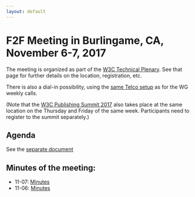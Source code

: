```yaml
---
layout: default
---
```


# F2F Meeting in Burlingame, CA, November 6-7, 2017

The meeting is organized as part of the [W3C Technical Plenary](https://www.w3.org/2017/11/TPAC/). See that page for further details on the location, registration, etc.

There is also a dial-in possibility, using the [same Telco setup](../gotomeetings) as for the WG weekly calls.

(Note that the [W3C Publishing Summit 2017](https://www.w3.org/publishing/events/summit2017.html) also takes place at the same location on the Thursday and Friday of the same week. Participants need to register to the summit separately.)

## Agenda

See the [separate document](https://docs.google.com/document/d/12J3Y3bb5fdPh1r2XH9YloINkNSxBJArocKY108sYCZ0/edit#)

## Minutes of the meeting:

* 11-07: [Minutes](../Minutes/2017/2017-11-07-minutes.html) 
* 11-06: [Minutes](../Minutes/2017/2017-11-06-minutes.html) 
